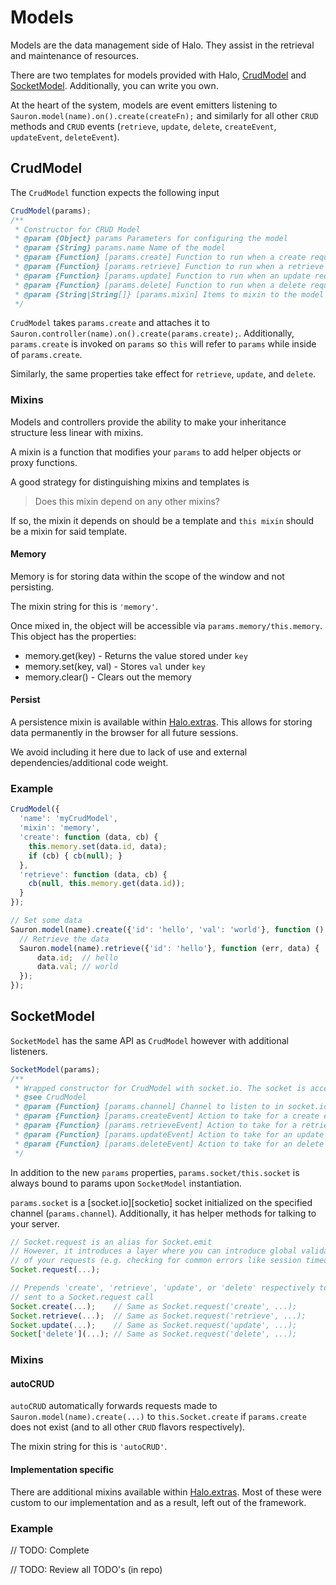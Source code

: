# Models
Models are the data management side of Halo. They assist in the retrieval and maintenance of resources.

There are two templates for models provided with Halo, [CrudModel](#crudmodel) and [SocketModel](#socketmodel). Additionally, you can write you own.

At the heart of the system, models are event emitters listening to `Sauron.model(name).on().create(createFn);` and similarly for all other `CRUD` methods and `CRUD` events (`retrieve`, `update`, `delete`, `createEvent`, `updateEvent`, `deleteEvent`).

## CrudModel
The `CrudModel` function expects the following input
```js
CrudModel(params);
/**
 * Constructor for CRUD Model
 * @param {Object} params Parameters for configuring the model
 * @param {String} params.name Name of the model
 * @param {Function} [params.create] Function to run when a create request is submitted via Sauron
 * @param {Function} [params.retrieve] Function to run when a retrieve request is submitted via Sauron
 * @param {Function} [params.update] Function to run when an update request is submitted via Sauron
 * @param {Function} [params.delete] Function to run when a delete request is submitted via Sauron
 * @param {String|String[]} [params.mixin] Items to mixin to the model (e.g. memory, persist)
 */
```

`CrudModel` takes `params.create` and attaches it to `Sauron.controller(name).on().create(params.create);`. Additionally, `params.create` is invoked on `params` so `this` will refer to `params` while inside of `params.create`.

Similarly, the same properties take effect for `retrieve`, `update`, and `delete`.

### Mixins
Models and controllers provide the ability to make your inheritance structure less linear with mixins.

A mixin is a function that modifies your `params` to add helper objects or proxy functions.

A good strategy for distinguishing mixins and templates is

> Does this mixin depend on any other mixins?

If so, the mixin it depends on should be a template and `this mixin` should be a mixin for said template.

#### Memory
Memory is for storing data within the scope of the window and not persisting.

The mixin string for this is `'memory'`.

Once mixed in, the object will be accessible via `params.memory/this.memory`. This object has the properties:

- memory.get(key) - Returns the value stored under `key`
- memory.set(key, val) - Stores `val` under `key`
- memory.clear() - Clears out the memory

#### Persist
A persistence mixin is available within [Halo.extras][haloExtras]. This allows for storing data permanently in the browser for all future sessions.

We avoid including it here due to lack of use and external dependencies/additional code weight.

[haloExtras]: https://github.com/Ensighten/Halo.extras

### Example
```js
CrudModel({
  'name': 'myCrudModel',
  'mixin': 'memory',
  'create': function (data, cb) {
    this.memory.set(data.id, data);
    if (cb) { cb(null); }
  },
  'retrieve': function (data, cb) {
    cb(null, this.memory.get(data.id));
  }
});

// Set some data
Sauron.model(name).create({'id': 'hello', 'val': 'world'}, function () {
  // Retrieve the data
  Sauron.model(name).retrieve({'id': 'hello'}, function (err, data) {
      data.id;  // hello
      data.val; // world
  });
});
```

## SocketModel
`SocketModel` has the same API as `CrudModel` however with additional listeners.
```js
SocketModel(params);
/**
 * Wrapped constructor for CrudModel with socket.io. The socket is accessible via this.socket.
 * @see CrudModel
 * @param {Function} [params.channel] Channel to listen to in socket.io. By default, this is params.name
 * @param {Function} [params.createEvent] Action to take for a create event from the server
 * @param {Function} [params.retrieveEvent] Action to take for a retrieve event from the server
 * @param {Function} [params.updateEvent] Action to take for an update event from the server
 * @param {Function} [params.deleteEvent] Action to take for an delete event from the server
 */
```

In addition to the new `params` properties, `params.socket/this.socket` is always bound to params upon `SocketModel` instantiation.

`params.socket` is a [socket.io][socketio] socket initialized on the specified channel (`params.channel`). Additionally, it has helper methods for talking to your server.

```js
// Socket.request is an alias for Socket.emit
// However, it introduces a layer where you can introduce global validation/sanitization
// of your requests (e.g. checking for common errors like session timeout).
Socket.request(...);

// Prepends 'create', 'retrieve', 'update', or 'delete' respectively to the list of arguments
// sent to a Socket.request call
Socket.create(...);    // Same as Socket.request('create', ...);
Socket.retrieve(...);  // Same as Socket.request('retrieve', ...);
Socket.update(...);    // Same as Socket.request('update', ...);
Socket['delete'](...); // Same as Socket.request('delete', ...);
```

### Mixins
#### autoCRUD
`autoCRUD` automatically forwards requests made to `Sauron.model(name).create(...)` to `this.Socket.create` if `params.create` does not exist (and to all other `CRUD` flavors respectively).

The mixin string for this is `'autoCRUD'`.

#### Implementation specific
There are additional mixins available within [Halo.extras][haloExtras]. Most of these were custom to our implementation and as a result, left out of the framework.

### Example
// TODO: Complete

// TODO: Review all TODO's (in repo)